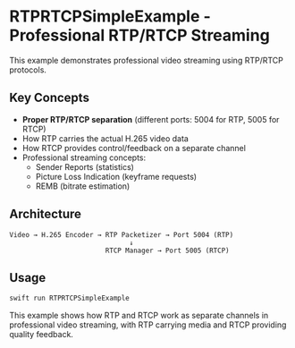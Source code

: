 # RTPRTCPSimpleExample - Professional RTP/RTCP Streaming

This example demonstrates professional video streaming using RTP/RTCP protocols.

## Key Concepts

- **Proper RTP/RTCP separation** (different ports: 5004 for RTP, 5005 for RTCP)
- How RTP carries the actual H.265 video data
- How RTCP provides control/feedback on a separate channel
- Professional streaming concepts:
  - Sender Reports (statistics)
  - Picture Loss Indication (keyframe requests)
  - REMB (bitrate estimation)

## Architecture

```
Video → H.265 Encoder → RTP Packetizer → Port 5004 (RTP)
                              ↓
                        RTCP Manager → Port 5005 (RTCP)
```

## Usage

```bash
swift run RTPRTCPSimpleExample
```

This example shows how RTP and RTCP work as separate channels in professional video streaming, with RTP carrying media and RTCP providing quality feedback.
